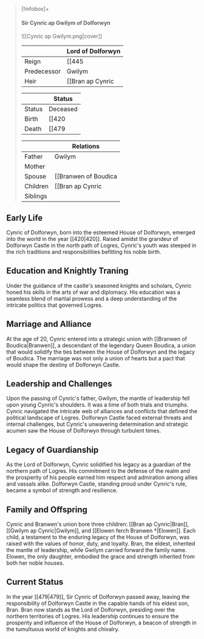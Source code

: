 > [!infobox]+
> 
> #### Sir Cynric ap Gwilym of Dolforwyn
> 
> ![[Cynric ap Gwilym.png|cover]]
> 
> || Lord of Dolforwyn   |
> | ---- | ---- |
> |Reign | [[445|445]] - [[479|479]] |
>|Predecessor | Gwilym |
>|Heir| [[Bran ap Cynric|Bran ap Cynric]]|
> 
> || Status |
> |--|--|
> | Status | Deceased |
> | Birth | [[420|420]] |
> | Death | [[479|479]] <small>(Age 59)</small> |
>
> || Relations   |
> | ---- | ---- |
> | Father | Gwilym |
> | Mother |  |
> | Spouse | [[Branwen of Boudica|Branwen of Boudica]] <small>([[440|440]])</small> |
> | Children| [[Bran ap Cynric|Bran ap Cynric]], [[Elowen ferch Branwen †|Elowen ferch Branwen †]], [[Gwilym ap Cynric|Gwilym ap Cynric]] |
> | Siblings ||

## Early Life

Cynric of Dolforwyn, born into the esteemed House of Dolforwyn, emerged into the world in the year [[420|420]]. Raised amidst the grandeur of Dolforwyn Castle in the north path of Logres, Cynric's youth was steeped in the rich traditions and responsibilities befitting his noble birth.

## Education and Knightly Traning

Under the guidance of the castle's seasoned knights and scholars, Cynric honed his skills in the arts of war and diplomacy. His education was a seamless blend of martial prowess and a deep understanding of the intricate politics that governed Logres.

## Marriage and Alliance

At the age of 20, Cynric entered into a strategic union with [[Branwen of Boudica|Branwen]], a descendant of the legendary Queen Boudica, a union that would solidify the ties between the House of Dolforwyn and the legacy of Boudica. The marriage was not only a union of hearts but a pact that would shape the destiny of Dolforwyn Castle.

## Leadership and Challenges

Upon the passing of Cynric's father, Gwilym, the mantle of leadership fell upon young Cynric's shoulders. It was a time of both trials and triumphs. Cynric navigated the intricate web of alliances and conflicts that defined the political landscape of Logres. Dolforwyn Castle faced external threats and internal challenges, but Cynric's unwavering determination and strategic acumen saw the House of Dolforwyn through turbulent times.

## Legacy of Guardianship

As the Lord of Dolforwyn, Cynric solidified his legacy as a guardian of the northern path of Logres. His commitment to the defense of the realm and the prosperity of his people earned him respect and admiration among allies and vassals alike. Dolforwyn Castle, standing proud under Cynric's rule, became a symbol of strength and resilience.

## Family and Offspring

Cynric and Branwen's union bore three children: [[Bran ap Cynric|Bran]], [[Gwilym ap Cynric|Gwilym]], and [[Elowen ferch Branwen †|Elowen]]. Each child, a testament to the enduring legacy of the House of Dolforwyn, was raised with the values of honor, duty, and loyalty. Bran, the eldest, inherited the mantle of leadership, while Gwilym carried forward the family name. Elowen, the only daughter, embodied the grace and strength inherited from both her noble houses.

## Current Status

In the year [[479|479]], Sir Cynric of Dolforwyn passed away, leaving the responsibility of Dolforwyn Castle in the capable hands of his eldest son, Bran. Bran now stands as the Lord of Dolforwyn, presiding over the northern territories of Logres. His leadership continues to ensure the prosperity and influence of the House of Dolforwyn, a beacon of strength in the tumultuous world of knights and chivalry.